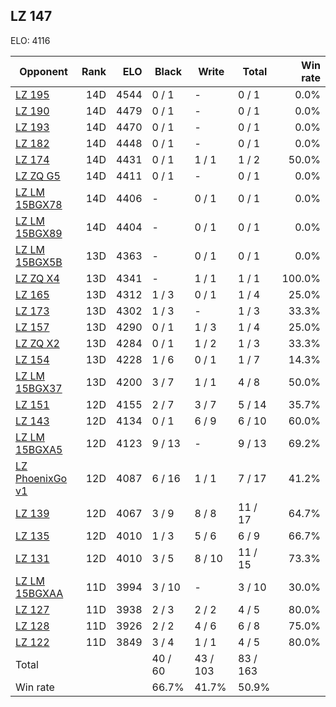 ## LZ 147 ##

ELO: 4116

Opponent | Rank | ELO | Black | Write | Total | Win rate
---------|-----:|----:|-------|-------|-------|-------:
[LZ 195](LZ%20195.md) | 14D | 4544 | 0 / 1 | - | 0 / 1 | 0.0%
[LZ 190](LZ%20190.md) | 14D | 4479 | 0 / 1 | - | 0 / 1 | 0.0%
[LZ 193](LZ%20193.md) | 14D | 4470 | 0 / 1 | - | 0 / 1 | 0.0%
[LZ 182](LZ%20182.md) | 14D | 4448 | 0 / 1 | - | 0 / 1 | 0.0%
[LZ 174](LZ%20174.md) | 14D | 4431 | 0 / 1 | 1 / 1 | 1 / 2 | 50.0%
[LZ ZQ G5](LZ%20ZQ%20G5.md) | 14D | 4411 | 0 / 1 | - | 0 / 1 | 0.0%
[LZ LM 15BGX78](LZ%20LM%2015BGX78.md) | 14D | 4406 | - | 0 / 1 | 0 / 1 | 0.0%
[LZ LM 15BGX89](LZ%20LM%2015BGX89.md) | 14D | 4404 | - | 0 / 1 | 0 / 1 | 0.0%
[LZ LM 15BGX5B](LZ%20LM%2015BGX5B.md) | 13D | 4363 | - | 0 / 1 | 0 / 1 | 0.0%
[LZ ZQ X4](LZ%20ZQ%20X4.md) | 13D | 4341 | - | 1 / 1 | 1 / 1 | 100.0%
[LZ 165](LZ%20165.md) | 13D | 4312 | 1 / 3 | 0 / 1 | 1 / 4 | 25.0%
[LZ 173](LZ%20173.md) | 13D | 4302 | 1 / 3 | - | 1 / 3 | 33.3%
[LZ 157](LZ%20157.md) | 13D | 4290 | 0 / 1 | 1 / 3 | 1 / 4 | 25.0%
[LZ ZQ X2](LZ%20ZQ%20X2.md) | 13D | 4284 | 0 / 1 | 1 / 2 | 1 / 3 | 33.3%
[LZ 154](LZ%20154.md) | 13D | 4228 | 1 / 6 | 0 / 1 | 1 / 7 | 14.3%
[LZ LM 15BGX37](LZ%20LM%2015BGX37.md) | 13D | 4200 | 3 / 7 | 1 / 1 | 4 / 8 | 50.0%
[LZ 151](LZ%20151.md) | 12D | 4155 | 2 / 7 | 3 / 7 | 5 / 14 | 35.7%
[LZ 143](LZ%20143.md) | 12D | 4134 | 0 / 1 | 6 / 9 | 6 / 10 | 60.0%
[LZ LM 15BGXA5](LZ%20LM%2015BGXA5.md) | 12D | 4123 | 9 / 13 | - | 9 / 13 | 69.2%
[LZ PhoenixGo v1](LZ%20PhoenixGo%20v1.md) | 12D | 4087 | 6 / 16 | 1 / 1 | 7 / 17 | 41.2%
[LZ 139](LZ%20139.md) | 12D | 4067 | 3 / 9 | 8 / 8 | 11 / 17 | 64.7%
[LZ 135](LZ%20135.md) | 12D | 4010 | 1 / 3 | 5 / 6 | 6 / 9 | 66.7%
[LZ 131](LZ%20131.md) | 12D | 4010 | 3 / 5 | 8 / 10 | 11 / 15 | 73.3%
[LZ LM 15BGXAA](LZ%20LM%2015BGXAA.md) | 11D | 3994 | 3 / 10 | - | 3 / 10 | 30.0%
[LZ 127](LZ%20127.md) | 11D | 3938 | 2 / 3 | 2 / 2 | 4 / 5 | 80.0%
[LZ 128](LZ%20128.md) | 11D | 3926 | 2 / 2 | 4 / 6 | 6 / 8 | 75.0%
[LZ 122](LZ%20122.md) | 11D | 3849 | 3 / 4 | 1 / 1 | 4 / 5 | 80.0%
Total | | | 40 / 60 | 43 / 103 | 83 / 163 | 
Win rate| | | 66.7% | 41.7% | 50.9% | 
